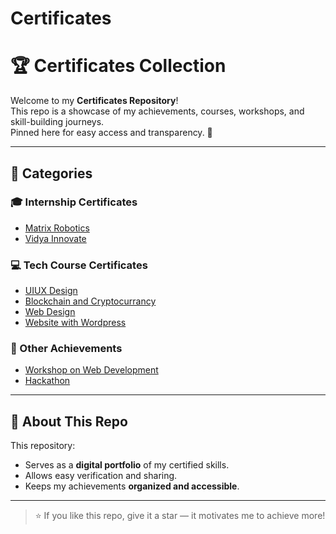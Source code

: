 # Certificates
# 🏆 Certificates Collection

Welcome to my **Certificates Repository**!  
This repo is a showcase of my achievements, courses, workshops, and skill-building journeys.  
Pinned here for easy access and transparency. 🚀

---

## 📂 Categories

### 🎓 Internship Certificates
- [Matrix Robotics](Matrix%20Robotics%20Internship.pdf)
- [Vidya Innovate](Vidya%20Innovative%20Offer%20Letter.pdf)



### 💻 Tech Course Certificates
- [UIUX Design](UIUX%20Udemy.pdf)
- [Blockchain and Cryptocurrancy](Blockchain%20and%20Cryptocurrancy.pdf)
- [Web Design](Web%20Design%20Udemy.pdf)
- [Website with Wordpress](Website%20With%20Wordpress%20Certificate.pdf)


### 🌟 Other Achievements
- [Workshop on Web Development](GDGC.WebDevlopment.pdf)
- [Hackathon](/Nutan%20Sunhacks%202k24.pdf)
---


## 📌 About This Repo
This repository:
- Serves as a **digital portfolio** of my certified skills.
- Allows easy verification and sharing.
- Keeps my achievements **organized and accessible**.

---

> ⭐ If you like this repo, give it a star — it motivates me to achieve more!

